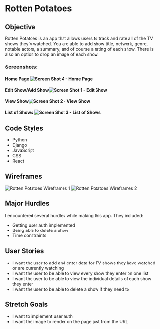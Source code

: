 # Rotten Potatoes

## Objective
Rotten Potatoes is an app that allows users to track and rate all of the TV shows they'v watched. You are able to add show title, network, genre, notable actors, a summary, and of course a rating of each show. There is also an option to drop an image of each show.

### Screenshots:
#### Home Page ![Screen Shot 4 - Home Page](https://user-images.githubusercontent.com/62110552/133892839-4b4def92-d063-41b8-8451-d3872cadcd23.png)
#### Edit Show/Add Show![Screen Shot 1 - Edit Show](https://user-images.githubusercontent.com/62110552/133892672-19ba09a0-93c8-4cff-a0ff-29d6a76d2fa8.png)
#### View Show![Screen Shot 2 - View Show](https://user-images.githubusercontent.com/62110552/133892732-b963ac2f-635e-4b58-86f8-48d80f492e55.png)
#### List of Shows ![Screen Shot 3 - List of Shows](https://user-images.githubusercontent.com/62110552/133892779-3c2cf9c0-44ef-4855-9f81-81c61c820680.png)

## Code Styles
- Python
- Django
- JavaScript
- CSS
- React

## Wireframes
![Rotten Potatoes Wireframes 1](https://user-images.githubusercontent.com/62110552/133892868-cf32bedf-6694-427c-a4c1-db0900c548e3.png)
![Rotten Potatoes Wireframes 2](https://user-images.githubusercontent.com/62110552/133892887-3c2e297a-c515-4a6e-bb42-7c2d8507e3a1.png)

## Major Hurdles

I encountered several hurdles while making this app. They included:

- Getting user auth implemented
- Being able to delete a show
- Time constraints

## User Stories

- I want the user to add and enter data for TV shows they have watched or are currently watching
- I want the user to be able to view every show they enter on one list
- I want the user to be able to view the individual details of each show they enter
- I want the user to be able to delete a show if they need to

## Stretch Goals
- I want to implement user auth
- I want the image to render on the page just from the URL
